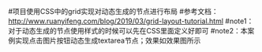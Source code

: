 #项目使用CSS中的grid实现对动态生成的节点进行布局
#参考文档：http://www.ruanyifeng.com/blog/2019/03/grid-layout-tutorial.html
#note1：对于动态生成的节点使用样式的时候可以先在CSS里面定义好即可
#note2：本案例实现点击图片按钮动态生成textarea节点；效果如效果图所示